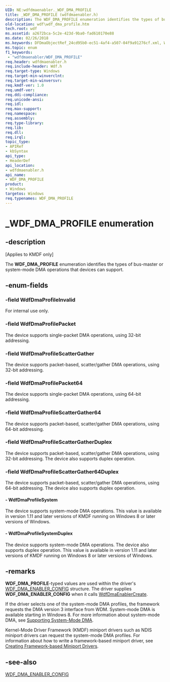 ```yaml
---
UID: NE:wdfdmaenabler._WDF_DMA_PROFILE
title: _WDF_DMA_PROFILE (wdfdmaenabler.h)
description: The WDF_DMA_PROFILE enumeration identifies the types of bus-master or system-mode DMA operations that devices can support.
old-location: wdf\wdf_dma_profile.htm
tech.root: wdf
ms.assetid: a2672bca-5c2e-423d-9ba0-fad610170e88
ms.date: 02/26/2018
ms.keywords: DFDmaObjectRef_24cd95b0-ec51-4af4-a507-04f9a91276cf.xml, WDF_DMA_PROFILE, WDF_DMA_PROFILE enumeration, WdfDmaProfileInvalid, WdfDmaProfilePacket, WdfDmaProfilePacket64, WdfDmaProfileScatterGather, WdfDmaProfileScatterGather64, WdfDmaProfileScatterGather64Duplex, WdfDmaProfileScatterGatherDuplex, WdfDmaProfileSystem, WdfDmaProfileSystemDuplex, _WDF_DMA_PROFILE, kmdf.wdf_dma_profile, wdf.wdf_dma_profile, wdfdmaenabler/WDF_DMA_PROFILE, wdfdmaenabler/WdfDmaProfileInvalid, wdfdmaenabler/WdfDmaProfilePacket, wdfdmaenabler/WdfDmaProfilePacket64, wdfdmaenabler/WdfDmaProfileScatterGather, wdfdmaenabler/WdfDmaProfileScatterGather64, wdfdmaenabler/WdfDmaProfileScatterGather64Duplex, wdfdmaenabler/WdfDmaProfileScatterGatherDuplex, wdfdmaenabler/WdfDmaProfileSystem, wdfdmaenabler/WdfDmaProfileSystemDuplex
ms.topic: enum
f1_keywords:
 - "wdfdmaenabler/WDF_DMA_PROFILE"
req.header: wdfdmaenabler.h
req.include-header: Wdf.h
req.target-type: Windows
req.target-min-winverclnt: 
req.target-min-winversvr: 
req.kmdf-ver: 1.0
req.umdf-ver: 
req.ddi-compliance: 
req.unicode-ansi: 
req.idl: 
req.max-support: 
req.namespace: 
req.assembly: 
req.type-library: 
req.lib: 
req.dll: 
req.irql: 
topic_type:
- APIRef
- kbSyntax
api_type:
- HeaderDef
api_location:
- wdfdmaenabler.h
api_name:
- WDF_DMA_PROFILE
product:
- Windows
targetos: Windows
req.typenames: WDF_DMA_PROFILE
---
```


# _WDF_DMA_PROFILE enumeration


## -description


<p class="CCE_Message">[Applies to KMDF only]</p>

The <b>WDF_DMA_PROFILE</b> enumeration identifies the types of bus-master or system-mode DMA operations that devices can support.


## -enum-fields




### -field WdfDmaProfileInvalid

For internal use only.


### -field WdfDmaProfilePacket

The device supports single-packet DMA operations, using 32-bit addressing.


### -field WdfDmaProfileScatterGather

The device supports packet-based, scatter/gather DMA operations, using 32-bit addressing.


### -field WdfDmaProfilePacket64

The device supports single-packet DMA operations, using 64-bit addressing.


### -field WdfDmaProfileScatterGather64

The device supports packet-based, scatter/gather DMA operations, using 64-bit addressing.


### -field WdfDmaProfileScatterGatherDuplex

The device supports packet-based, scatter/gather DMA operations, using 32-bit addressing. The device also supports duplex operation.


### -field WdfDmaProfileScatterGather64Duplex

The device supports packet-based, scatter/gather DMA operations, using 64-bit addressing. The device also supports duplex operation.


#### - WdfDmaProfileSystem

The device supports system-mode DMA operations. This value is available in version 1.11 and later versions of KMDF running on Windows 8 or later versions of Windows.


#### - WdfDmaProfileSystemDuplex

The device supports system-mode DMA operations. The device also supports duplex operation. This value is available in version 1.11 and later versions of KMDF running on Windows 8 or later versions of Windows.


## -remarks



<b>WDF_DMA_PROFILE</b>-typed values are used within the driver's <a href="https://docs.microsoft.com/windows-hardware/drivers/ddi/wdfdmaenabler/ns-wdfdmaenabler-_wdf_dma_enabler_config">WDF_DMA_ENABLER_CONFIG</a> structure. The driver supplies <b>WDF_DMA_ENABLER_CONFIG</b> when it calls <a href="https://docs.microsoft.com/windows-hardware/drivers/ddi/wdfdmaenabler/nf-wdfdmaenabler-wdfdmaenablercreate">WdfDmaEnablerCreate</a>.

If the driver selects one of the system-mode DMA profiles, the framework requests the DMA version 3 interface from WDM.  System-mode DMA is available starting in Windows 8. For more information about system-mode DMA, see <a href="https://docs.microsoft.com/windows-hardware/drivers/wdf/supporting-system-mode-dma">Supporting System-Mode DMA</a>.

Kernel-Mode Driver Framework (KMDF) miniport drivers such as NDIS miniport drivers can request the system-mode DMA profiles. For information about how to write a framework-based miniport driver, see <a href="https://docs.microsoft.com/windows-hardware/drivers/wdf/creating-kmdf-miniport-drivers">Creating Framework-based Miniport Drivers</a>. 




## -see-also




<a href="https://docs.microsoft.com/windows-hardware/drivers/ddi/wdfdmaenabler/ns-wdfdmaenabler-_wdf_dma_enabler_config">WDF_DMA_ENABLER_CONFIG</a>
 

 

